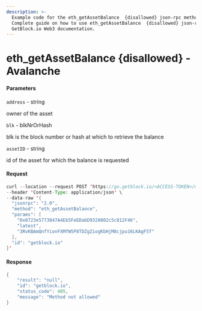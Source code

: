 ```yaml
---
description: >-
  Example code for the eth_getAssetBalance  {disallowed} json-rpc method.
  Сomplete guide on how to use eth_getAssetBalance  {disallowed} json-rpc in
  GetBlock.io Web3 documentation.
---
```


# eth\_getAssetBalance {disallowed} - Avalanche

#### Parameters

`address` - string

owner of the asset

`blk` - blkNrOrHash

blk is the block number or hash at which to retrieve the balance

`assetID` - string

id of the asset for which the balance is requested

#### Request

```java
curl --location --request POST 'https://go.getblock.io/<ACCESS-TOKEN>/mainnet/ext/bc/C/rpc' \
--header 'Content-Type: application/json' \
--data-raw '{
  "jsonrpc": "2.0",
  "method": "eth_getAssetBalance",
  "params": [
    "0x8723e5773847A4Eb5FeEDabD9320802c5c812F46",
    "latest",
    "3RvKBAmQnfYionFXMfW5P8TDZgZiogKbHjM8cjpu16LKAgF5T"
  ],
  "id": "getblock.io"
}'
```

#### Response

```java
{
    "result": "null",
    "id": "getblock.io",
    "status_code": 405,
    "message": "Method not allowed"
}
```
